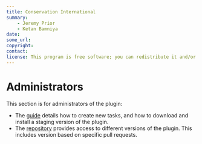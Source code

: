 ```yaml
---
title: Conservation International
summary:
    - Jeremy Prior
    - Ketan Bamniya
date:
some_url:
copyright:
contact:
license: This program is free software; you can redistribute it and/or modify it under the terms of the GNU Affero General Public License as published by the Free Software Foundation; either version 3 of the License, or (at your option) any later version.
---
```


# Administrators

This section is for administrators of the plugin:

* The [guide](guide/index.md) details how to create new tasks, and how to download and install a staging version of the plugin.
* The [repository](repository/index.md) provides access to different versions of the plugin. This includes version based on specific pull requests.
